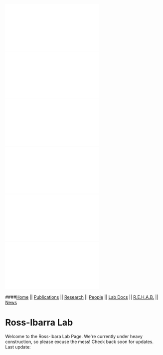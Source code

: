 [![tedomestication](images/domestication.pdf)](research.html#domestication)![corn](images/corn.pdf)![csomes](images/csomes.pdf)![teo](images/teosinte.pdf)[![TE](images/tes.pdf)](research.html#tes)![other](images/trees.pdf)

####[Home](index.html) || [Publications](pubs.html) || [Research](research.html) || [People](people.html) || [Lab Docs](https://github.com/RILAB/lab-docs) || [R.E.H.A.B.](rehab.html) || [News](news.html)<br>

# Ross-Ibarra Lab

Welcome to the Ross-Ibara Lab Page. We're currently under heavy construction, so please excuse the mess! Check back soon for updates. Last update:


